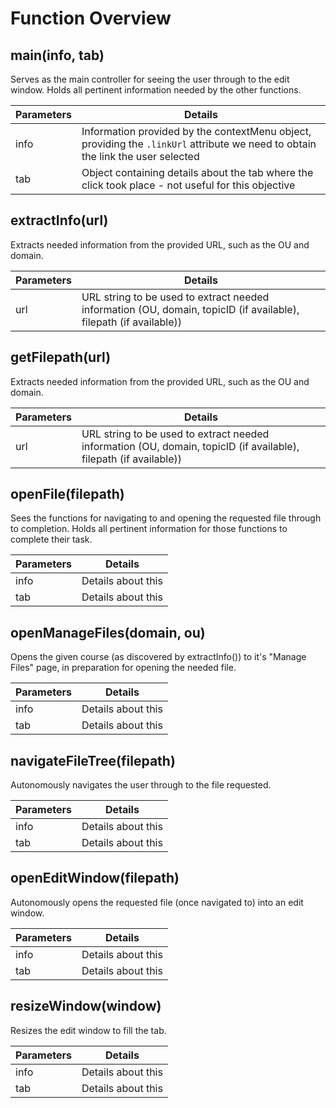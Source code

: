 # Function Overview

## main(info, tab)

Serves as the main controller for seeing the user through to the edit window. Holds all pertinent information needed by the other functions.

Parameters | Details 
--|---
info | Information provided by the contextMenu object, providing the ```.linkUrl``` attribute we need to obtain the link the user selected
tab | Object containing details about the tab where the click took place - not useful for this objective

## extractInfo(url)

Extracts needed information from the provided URL, such as the OU and domain.

Parameters | Details 
--|---
url | URL string to be used to extract needed information (OU, domain, topicID (if available), filepath (if available))

## getFilepath(url)

Extracts needed information from the provided URL, such as the OU and domain.

Parameters | Details 
--|---
url | URL string to be used to extract needed information (OU, domain, topicID (if available), filepath (if available))

## openFile(filepath)

Sees the functions for navigating to and opening the requested file through to completion. Holds all pertinent information for those functions to complete their task.

Parameters | Details 
--|---
info | Details about this
tab | Details about this

## openManageFiles(domain, ou)

Opens the given course (as discovered by extractInfo()) to it's "Manage Files" page, in preparation for opening the needed file.

Parameters | Details 
--|---
info | Details about this
tab | Details about this

## navigateFileTree(filepath)

Autonomously navigates the user through to the file requested.

Parameters | Details 
--|---
info | Details about this
tab | Details about this

## openEditWindow(filepath)

Autonomously opens the requested file (once navigated to) into an edit window.

Parameters | Details 
--|---
info | Details about this
tab | Details about this

## resizeWindow(window)

Resizes the edit window to fill the tab.

Parameters | Details 
--|---
info | Details about this
tab | Details about this

